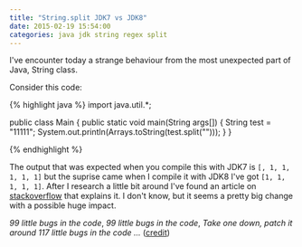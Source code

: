 ```yaml
---
title: "String.split JDK7 vs JDK8"
date: 2015-02-19 15:54:00
categories: java jdk string regex split
---
```


I've encounter today a strange behaviour from the most unexpected part of Java, String class.

Consider this code:

{% highlight java %}
import java.util.*;

public class Main {
  public static void main(String args[]) {
    String test = "11111";
    System.out.println(Arrays.toString(test.split("")));
  }
}

{% endhighlight %}

The output that was expected when you compile this with JDK7 is `[, 1, 1, 1, 1, 1]` but the suprise came when I compile it with JDK8 I've got `[1, 1, 1, 1, 1]`. After I research a little bit around I've found an article on [stackoverflow] that explains it. I don't know, but it seems a pretty big change with a possible huge impact.

_99 little bugs in the code_,
_99 little bugs in the code_,
_Take one down, patch it around 117 little bugs in the code ..._ ([credit])

[stackoverflow]: http://stackoverflow.com/questions/22718744/why-does-split-in-java-8-sometimes-remove-empty-strings-at-start-of-result-array
[credit]:        https://twitter.com/irqed/status/358212928404586498
